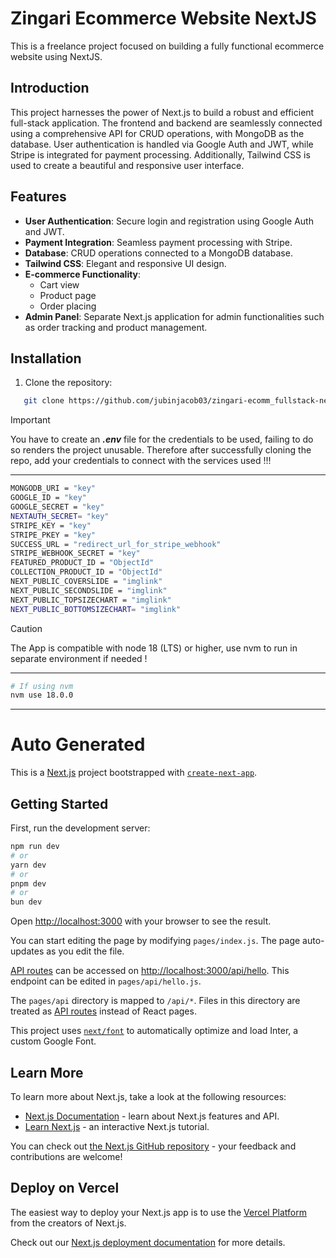 # Zingari Ecommerce Website NextJS

This is a freelance project focused on building a fully functional ecommerce website using NextJS.

## Introduction

This project harnesses the power of Next.js to build a robust and efficient full-stack application. The frontend and backend are seamlessly connected using a comprehensive API for CRUD operations, with MongoDB as the database. User authentication is handled via Google Auth and JWT, while Stripe is integrated for payment processing. Additionally, Tailwind CSS is used to create a beautiful and responsive user interface.

## Features

- **User Authentication**: Secure login and registration using Google Auth and JWT.
- **Payment Integration**: Seamless payment processing with Stripe.
- **Database**: CRUD operations connected to a MongoDB database.
- **Tailwind CSS**: Elegant and responsive UI design.
- **E-commerce Functionality**:
  - Cart view
  - Product page
  - Order placing
- **Admin Panel**: Separate Next.js application for admin functionalities such as order tracking and product management.

## Installation

1. Clone the repository:
```sh
   git clone https://github.com/jubinjacob03/zingari-ecomm_fullstack-nextjs.git
```

> [!IMPORTANT]
> You have to create an <em><strong>.env</strong></em> file for the credentials to be used, failing to do so renders the project unusable. Therefore after successfully cloning the repo, add your credentials to connect with the services used !!!
---
```bash
MONGODB_URI = "key"
GOOGLE_ID = "key"
GOOGLE_SECRET = "key"
NEXTAUTH_SECRET= "key"
STRIPE_KEY = "key"
STRIPE_PKEY = "key"
SUCCESS_URL = "redirect_url_for_stripe_webhook"
STRIPE_WEBHOOK_SECRET = "key"
FEATURED_PRODUCT_ID = "ObjectId"
COLLECTION_PRODUCT_ID = "ObjectId"
NEXT_PUBLIC_COVERSLIDE = "imglink"
NEXT_PUBLIC_SECONDSLIDE = "imglink"
NEXT_PUBLIC_TOPSIZECHART = "imglink"
NEXT_PUBLIC_BOTTOMSIZECHART= "imglink"
```
> [!CAUTION]
> The App is compatible with node 18 (LTS) or higher, use nvm to run in separate environment if needed !
---

```bash
# If using nvm
nvm use 18.0.0
```
---

# Auto Generated

This is a [Next.js](https://nextjs.org/) project bootstrapped with [`create-next-app`](https://github.com/vercel/next.js/tree/canary/packages/create-next-app).

## Getting Started

First, run the development server:

```bash
npm run dev
# or
yarn dev
# or
pnpm dev
# or
bun dev
```

Open [http://localhost:3000](http://localhost:3000) with your browser to see the result.

You can start editing the page by modifying `pages/index.js`. The page auto-updates as you edit the file.

[API routes](https://nextjs.org/docs/api-routes/introduction) can be accessed on [http://localhost:3000/api/hello](http://localhost:3000/api/hello). This endpoint can be edited in `pages/api/hello.js`.

The `pages/api` directory is mapped to `/api/*`. Files in this directory are treated as [API routes](https://nextjs.org/docs/api-routes/introduction) instead of React pages.

This project uses [`next/font`](https://nextjs.org/docs/basic-features/font-optimization) to automatically optimize and load Inter, a custom Google Font.

## Learn More

To learn more about Next.js, take a look at the following resources:

- [Next.js Documentation](https://nextjs.org/docs) - learn about Next.js features and API.
- [Learn Next.js](https://nextjs.org/learn) - an interactive Next.js tutorial.

You can check out [the Next.js GitHub repository](https://github.com/vercel/next.js/) - your feedback and contributions are welcome!

## Deploy on Vercel

The easiest way to deploy your Next.js app is to use the [Vercel Platform](https://vercel.com/new?utm_medium=default-template&filter=next.js&utm_source=create-next-app&utm_campaign=create-next-app-readme) from the creators of Next.js.

Check out our [Next.js deployment documentation](https://nextjs.org/docs/deployment) for more details.
